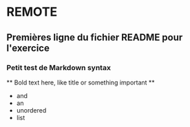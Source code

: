 # REMOTE

## Premières ligne du fichier README pour l'exercice

### Petit test de Markdown syntax

** Bold text here, like title or something important **

- and 
- an
- unordered
- list
